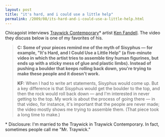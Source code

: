 ```yaml
---
layout: post
title: "it's hard, and i could use a little help"
permalink: /2009/08/its-hard-and-i-could-use-a-little-help.html
---
```


Chicagoist interviews [Traywick Contemporary](http://traywick.com/)\* artist [Ken Fandell](http://chicagoist.com/2009/08/24/an_interview_with_ken_fandell.php). The video they discuss below is one of my favorites of his.

> **C: Some of your pieces remind me of the myth of Sisyphus — for example, "It's Hard, and I Could Use a Little Help" (a five-minute video in which the artist tries to assemble tiny human figurines, but ends up with a sticky mess of glue and plastic limbs). Instead of pushing a boulder that keeps rolling back down, you're trying to make these people and it doesn't work.**
> 
> **KF:** When I had to write art statements, Sisyphus would come up. But a key difference is that Sisyphus would get the boulder to the top, and then the rock would roll back down — and I'm interested in never getting to the top. My work is about the process of going there — in that video, for instance, it's important that the people are never made; the video mostly shows me trying to assemble them. (That piece took a long time to make.)

\* Disclosure: I'm married to the Traywick in Traywick Contemporary. In fact, sometimes people call me "Mr. Traywick."